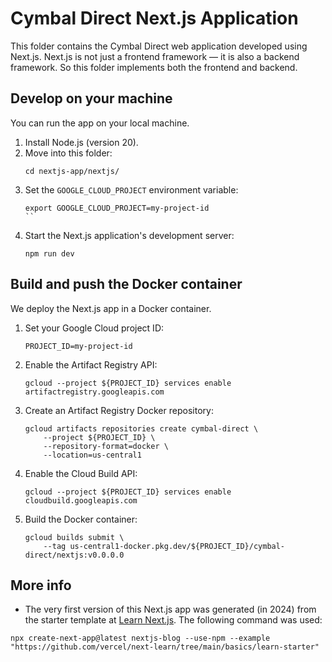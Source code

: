 # Cymbal Direct Next.js Application

This folder contains the Cymbal Direct web application developed using Next.js.
Next.js is not just a frontend framework — it is also a backend framework.
So this folder implements both the frontend and backend.

## Develop on your machine

You can run the app on your local machine.

1. Install Node.js (version 20).
2. Move into this folder:
   ```
   cd nextjs-app/nextjs/
   ```
3. Set the `GOOGLE_CLOUD_PROJECT` environment variable:
   ```
   export GOOGLE_CLOUD_PROJECT=my-project-id
   ``
4. Start the Next.js application's development server:
   ```
   npm run dev
   ```

## Build and push the Docker container

We deploy the Next.js app in a Docker container.

1. Set your Google Cloud project ID:
   ```
   PROJECT_ID=my-project-id
   ```
1. Enable the Artifact Registry API:
   ```
   gcloud --project ${PROJECT_ID} services enable artifactregistry.googleapis.com
   ```
1. Create an Artifact Registry Docker repository:
   ```
   gcloud artifacts repositories create cymbal-direct \
       --project ${PROJECT_ID} \
       --repository-format=docker \
       --location=us-central1
   ```
1. Enable the Cloud Build API:
   ```
   gcloud --project ${PROJECT_ID} services enable cloudbuild.googleapis.com
   ```
1. Build the Docker container:
   ```
   gcloud builds submit \
       --tag us-central1-docker.pkg.dev/${PROJECT_ID}/cymbal-direct/nextjs:v0.0.0.0
   ```

## More info

* The very first version of this Next.js app was generated (in 2024) from the starter template at [Learn Next.js](https://nextjs.org/learn). The following command was used:
```
npx create-next-app@latest nextjs-blog --use-npm --example "https://github.com/vercel/next-learn/tree/main/basics/learn-starter"
```
